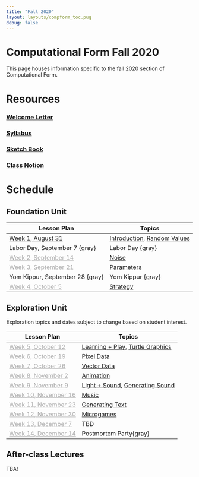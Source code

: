 ```yaml
---
title: "Fall 2020"
layout: layouts/compform_toc.pug
debug: false
---
```


<script src="https://cdnjs.cloudflare.com/ajax/libs/p5.js/0.5.16/p5.min.js"></script>
<script src="./index_mess.js"></script>

# Computational Form Fall 2020

<div class="col-6 col-md-6 overview top">
<p>
This page houses information specific to the fall 2020 section of Computational Form.
</p>
</div>

# Resources

### [Welcome Letter](./welcome_letter.html)

### [Syllabus](./syllabus.html)

### [Sketch Book](http://sketches2020fall.compform.net/)

### [Class Notion](https://www.notion.so/Comp-Form-Class-Notion-ba10b7656379426695ca23c0fefdc7de)

# Schedule

## Foundation Unit

| Lesson Plan                                 | Topics                                                      |
| ------------------------------------------- | ----------------------------------------------------------- |
| [Week 1, August 31](intro_random_plan.html) | [Introduction](../introduction), [Random Values](../random) |
| Labor Day, September 7 {gray}               | Labor Day {gray}                                            |
| [Week 2, September 14](#random_plan.html)   | [Noise](../noise)                                           |
| [Week 3, September 21](#noise_plan.html)    | [Parameters](../parameters)                                 |
| Yom Kippur, September 28 {gray}             | Yom Kippur {gray}                                           |
| [Week 4, October 5](#parameters_plan.html)  | [Strategy](../strategy)                                     |

## Exploration Unit

<div class="col-6 col-md-6 overview top">
Exploration topics and dates subject to change based on student interest.
</div>

| Lesson Plan                                         | Topics                                                                       |
| --------------------------------------------------- | ---------------------------------------------------------------------------- |
| [Week 5, October 12](#turtles_plan.html)            | [Learning + Play](../concept_map), [Turtle Graphics](../turtles)             |
| [Week 6, October 19](#pixels_plan.html)             | [Pixel Data](../pixels)                                                      |
| [Week 7, October 26](#vectors_plan.html)            | [Vector Data](../vectors)                                                    |
| [Week 8, November 2](#animation_plan.html)          | [Animation](../animation)                                                    |
| [Week 9, November 9](#sound_plan.html)              | [Light + Sound](../sound/light_and_sound.html), [Generating Sound](../sound) |
| [Week 10, November 16](#music_plan.html)            | [Music](../music)                                                            |
| [Week 11, November 23](#text_plan.html)             | [Generating Text](../text)                                                   |
| [Week 12, November 30](#microgames.html)            | [Microgames](../microgrames)                                                 |
| [Week 13, December 7](#)                            | TBD                                                                          |
| [Week 14, December 14](#postmortem_party_plan.html) | Postmortem Party{gray}                                                       |

## After-class Lectures

TBA!

<!--
| Lesson Plan             | Topics                                                                                                                                  |
| ----------------------- | --------------------------------------------------------------------------------------------------------------------------------------- |
| January 25              | My Javascript Workspace                                                                                                                 |
| February 8              | [Discovering OOP in Javascript](https://jbakse.github.io/livecode_19_sketchbook/sketchbook/sketchbook.html?sketch=02_bounce_oop&source) |
| February 1, February 22 | [Intro to Substance Painter](../substance_painter)                                                                                      |
| February 22             | [Multiuser Webpage](../socketio)                                                                                                        |
| March 8                 | [Shaders + Unity Live Code](../shaders)                                                                                                 |
| April 26                | [Vue.js + Firebase](https://jbakse.github.io/livecode_19_sketchbook/sketchbook/sketchbook.html?sketch=03_firenotes)                     |
-->

<style>
.top {
    padding: 0;
    font-size: 14px;
}

/* td {
    width: 50%;
} */

.table thead th, .table td, .table tr{
    padding-left: 0;
    border: none;
}

.table th:first-child {
    width: 45%;
}

.table thead th 
{
    font-family: "Miriam Libre";
    font-weight: bold;
    font-size: 10px;

}

.comp-form-toc .table a {
    border-bottom: none; 
    color: #04B;
}

.comp-form-toc .table a[href^="#"], .gray, a[href^="#"] {
    border-bottom: none; 
    color: #AAA;
}


element.style {
    
}



</style>

